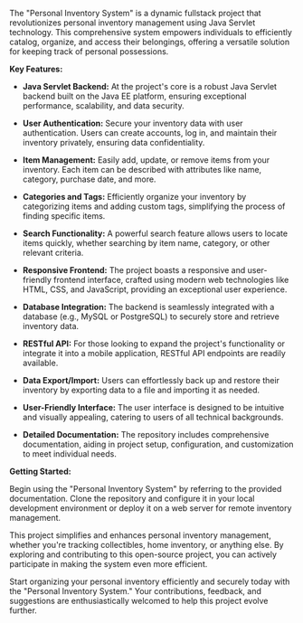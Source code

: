 The "Personal Inventory System" is a dynamic fullstack project that revolutionizes personal inventory management using Java Servlet technology. This comprehensive system empowers individuals to efficiently catalog, organize, and access their belongings, offering a versatile solution for keeping track of personal possessions.

**Key Features:**

* **Java Servlet Backend:** At the project's core is a robust Java Servlet backend built on the Java EE platform, ensuring exceptional performance, scalability, and data security.

* **User Authentication:** Secure your inventory data with user authentication. Users can create accounts, log in, and maintain their inventory privately, ensuring data confidentiality.

* **Item Management:** Easily add, update, or remove items from your inventory. Each item can be described with attributes like name, category, purchase date, and more.

* **Categories and Tags:** Efficiently organize your inventory by categorizing items and adding custom tags, simplifying the process of finding specific items.

* **Search Functionality:** A powerful search feature allows users to locate items quickly, whether searching by item name, category, or other relevant criteria.

* **Responsive Frontend:** The project boasts a responsive and user-friendly frontend interface, crafted using modern web technologies like HTML, CSS, and JavaScript, providing an exceptional user experience.

* **Database Integration:** The backend is seamlessly integrated with a database (e.g., MySQL or PostgreSQL) to securely store and retrieve inventory data.

* **RESTful API:** For those looking to expand the project's functionality or integrate it into a mobile application, RESTful API endpoints are readily available.

* **Data Export/Import:** Users can effortlessly back up and restore their inventory by exporting data to a file and importing it as needed.

* **User-Friendly Interface:** The user interface is designed to be intuitive and visually appealing, catering to users of all technical backgrounds.

* **Detailed Documentation:** The repository includes comprehensive documentation, aiding in project setup, configuration, and customization to meet individual needs.

**Getting Started:**

Begin using the "Personal Inventory System" by referring to the provided documentation. Clone the repository and configure it in your local development environment or deploy it on a web server for remote inventory management.

This project simplifies and enhances personal inventory management, whether you're tracking collectibles, home inventory, or anything else. By exploring and contributing to this open-source project, you can actively participate in making the system even more efficient.

Start organizing your personal inventory efficiently and securely today with the "Personal Inventory System." Your contributions, feedback, and suggestions are enthusiastically welcomed to help this project evolve further.
